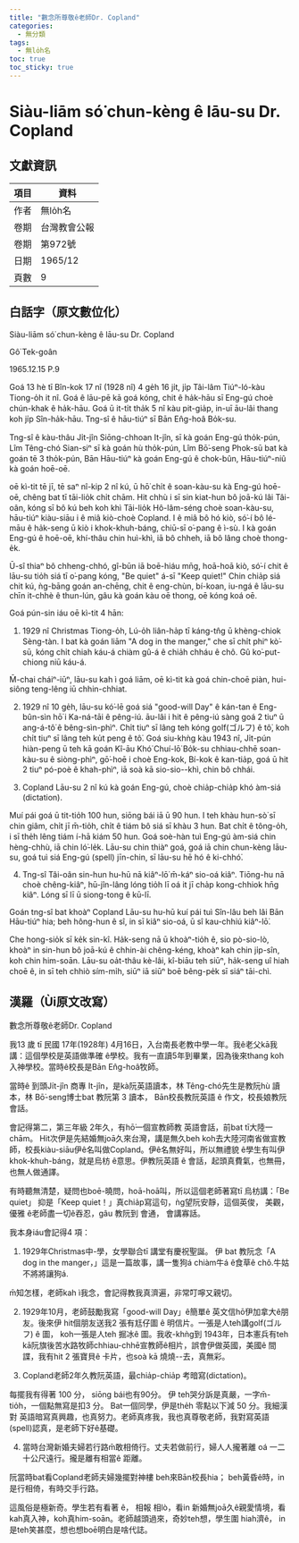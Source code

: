 ```yaml
---
title: "數念所尊敬ê老師Dr. Copland"
categories:
  - 無分類
tags:
  - 無lo̍h名
toc: true
toc_sticky: true
---
```


# Siàu-liām só͘ chun-kèng ê lāu-su Dr. Copland

## 文獻資訊

| 項目 | 資料 |
|---|---|
| 作者 | 無lo̍h名 |
| 卷期 | 台灣教會公報 |
| 卷期 | 第972號 |
| 日期 | 1965/12 |
| 頁數 | 9 |

## 白話字（原文數位化）

Siàu-liām só͘ chun-kèng ê lāu-su Dr. Copland

Gô͘ Tek-goân

1965.12.15 P.9

Goá 13 hè tī Bîn-kok 17 nî (1928 nî) 4 ge̍h 16 ji̍t, ji̍p Tâi-lâm Tiúⁿ-ló-kàu Tiong-o̍h it nî. Goá ê lāu-pē kā goá kóng, chit ê ha̍k-hāu sī Eng-gú choè chún-khak ê ha̍k-hāu. Goá ū it-ti̍t tha̍k 5 nî kàu pit-gia̍p, in-uī āu-lâi thang koh ji̍p Sîn-ha̍k-hāu. Tng-sî ê hāu-tiúⁿ sī Bān En̂g-hoâ Bo̍k-su.

Tng-sî ê kàu-thâu Ji̍t-jîn Siōng-chhoan It-jîn, sī kà goán Eng-gú tho̍k-pún, Lîm Têng-chó Sian-siⁿ sī kà goán hù tho̍k-pún, Lîm Bō͘-seng Phok-sū bat kà goán tē 3 tho̍k-pún, Bān Hāu-tiúⁿ kà goán Eng-gú ê chok-bûn, Hāu-tiúⁿ-niû kà goán hoē-oē.

oē kì-tit tē jī, tē saⁿ nî-kip 2 nî kú, ū hō͘ chi̍t ê soan-kàu-su kà Eng-gú hoē-oē, chêng bat tī tāi-lio̍k chi̍t chām. Hit chhù i sī sin kiat-hun bô joā-kú lâi Tâi-oân, kóng sī bô kú beh koh khì Tāi-lio̍k Hô-lâm-séng choè soan-kàu-su, hāu-tiúⁿ kiàu-siāu i ê miâ kiò-choè Copland. I ê miâ bô hó kiò, só͘-í bô lé-māu ê ha̍k-seng ū kiò i khok-khuh-báng, chiū-sī o͘-pang ê ì-sù. I kà goán Eng-gú ê hoē-oē, khí-thâu chin huì-khì, iā bô chheh, iā bô lâng choè thong-e̍k.

Ū-sî thiaⁿ bô chheng-chhó, gî-būn iā boē-hiáu mn̄g, hoā-hoā kiò, só͘-í chit ê lāu-su tio̍h siá tī o͘-pang kóng, "Be quiet" á-sī "Keep quiet!" Chin chia̍p siá chit kú, ǹg-bāng goán an-chēng, chit ê eng-chùn, bí-koan, iu-ngá ê lāu-su chīn it-chhè ê thun-lún, gâu kà goán kàu oē thong, oē kóng koá oē.

Goá pún-sin iáu oē kì-tit 4 hān:

1. 1929 nî Christmas Tiong-o̍h, Lú-o̍h liân-ha̍p tī káng-tn̂g ū khèng-chiok Sèng-tàn. I bat kà goán liām "A dog in the manger," che sī chi̍t phiⁿ kò͘-sū, kóng chi̍t chiah káu-á chiàm gû-á ê chia̍h chháu ê chô. Gû ko͘-put-chiong niū káu-á.

M̄-chai cháiⁿ-iūⁿ, lāu-su kah ì goá liām, oē kì-tit kà goá chin-choē piàn, hui-siông teng-lêng iū chhin-chhiat.

2. 1929 nî 10 ge̍h, lāu-su kó͘-lē goá siá "good-will Day" ê kán-tan ê Eng-bûn-sìn hō͘ i Ka-ná-tāi ê pêng-iú. āu-lâi i hit ê pêng-iú sàng goá 2 tiuⁿ ū ang-á-tô͘ ê bêng-sìn-phìⁿ. Chi̍t tiuⁿ sī lâng teh kóng golf(ゴルフ) ê tô͘, koh chi̍t tiuⁿ sī lâng teh ku̍t peng ê tô͘. Goá siu-khǹg kàu 1943 nî, Ji̍t-pún hiàn-peng ū teh kā goán Kî-āu Khó͘ Chuí-lō͘ Bo̍k-su chhiau-chhē soan-kàu-su ê siòng-phìⁿ, gō͘-hoē i choè Eng-kok, Bí-kok ê kan-tia̍p, goá ū hit 2 tiuⁿ pó-poè ê khah-phìⁿ, iā soà kā sio-sio--khì, chin bô chhái.

3. Copland Lāu-su 2 nî kú kà goán Eng-gú, choè chia̍p-chia̍p khó àm-siá (dictation).

Muí pái goá ū tit-tio̍h 100 hun, siōng bái iā ū 90 hun. I teh khàu hun-sò͘ sī chin giâm, chi̍t jī m̄-tio̍h, chi̍t ê tiám bô siá sī khàu 3 hun. Bat chi̍t ê tông-o̍h, i sī the̍h lêng tiám í-hā kiám 50 hun. Goá soè-hàn tuì Eng-gú àm-siá chin hèng-chhù, iā chin ló͘-le̍k. Lāu-su chin thiàⁿ goá, goá iā chin chun-kèng lāu-su, goá tuì siá Eng-gú (spell) jīn-chin, sī lāu-su hē hó ê ki-chhó͘.

4. Tng-sî Tâi-oân sin-hun hu-hū nā kiâⁿ-lō͘ m̄-káⁿ sio-oá kiâⁿ. Tiōng-hu nā choè chêng-kiâⁿ, hū-jîn-lâng lóng tio̍h lī oá it jī cha̍p kong-chhiok hn̄g kiâⁿ. Lóng sī lī ū siong-tong ê kū-lī.

Goán tng-sî bat khoàⁿ Copland Lāu-su hu-hū kuí pái tuì Sîn-lâu beh lâi Bān Hāu-tiúⁿ hia; beh hông-hun ê sî, in sī kiâⁿ sio-oá, ū sî kau-chhiú kiâⁿ-lō͘.

Che hong-sio̍k sī ke̍k sin-kî. Ha̍k-seng nā ū khoàⁿ-tio̍h ê, sio pò-sio-lò, khoàⁿ in sin-hun bô joā-kú ê chhin-ài chêng-kéng, khoàⁿ kah chin ji̍p-sîn, koh chin him-soān. Lāu-su oa̍t-thâu kè-lâi, kî-biāu teh siūⁿ, ha̍k-seng uî hiah choē ê, in sī teh chhiò sím-mi̍h, siūⁿ iā siūⁿ boē bêng-pe̍k sī siáⁿ tāi-chì.

## 漢羅（Ùi原文改寫）

數念所尊敬ê老師Dr. Copland

我13 歲 tī 民國 17年(1928年) 4月16日，入台南長老教中學一年。我ê老父kā我講：這個學校是英語做準確 ê學校。我有一直讀5年到畢業，因為後來thang koh入神學校。當時ê校長是Bān En̂g-hoâ牧師。

當時ê 到頭Ji̍t-jîn 商專 It-jîn，是kà阮英語讀本，林 Têng-chó先生是教阮hù 讀本，林 Bō͘-seng博士bat 教阮第 3 讀本， Bān校長教阮英語 ê 作文，校長娘教阮會話。

會記得第二，第三年級 2年久，有hō͘一個宣教師教 英語會話，前bat tī大陸一chām。 Hit次伊是先結婚無joā久來台灣，講是無久beh koh去大陸河南省做宣教師，校長kiàu-siāu伊ê名叫做Copland。伊ê名無好叫，所以無禮貌 ê學生有叫伊 khok-khuh-báng，就是烏枋 ê意思。伊教阮英語 ê 會話，起頭真費氣，也無冊，也無人做通譯。

有時聽無清楚，疑問也boē-曉問，hoā-hoā叫，所以這個老師著寫tī 烏枋講：「Be quiet」 抑是「Keep quiet！」真chia̍p寫這句，ǹg望阮安靜，這個英俊， 美觀， 優雅 ê老師盡一切ê吞忍，gâu 教阮到 會通， 會講寡話。

我本身iáu會記得4 項：

1. 1929年Christmas中-學，女學聯合tī 講堂有慶祝聖誕。 伊 bat 教阮念「A dog in the manger，」這是一篇故事，講一隻狗á chiàm牛á ê食草ê chô.牛姑不將將讓狗á.

m̄知怎樣，老師kah ì我念，會記得教我真濟遍，非常叮嚀又親切。

2. 1929年10月，老師鼓勵我寫「good-will Day」ê簡單ê 英文信hō͘伊加拿大ê朋友。後來伊 hit個朋友送我2 張有尪仔圖 ê 明信片。一張是人teh講golf(ゴルフ) ê 圖， koh一張是人teh 掘冰ê 圖。我收-khǹg到 1943年，日本憲兵有teh kā阮旗後苦水路牧師chhiau-chhē宣教師ê相片，誤會伊做英國，美國ê 間諜，我有hit 2 張寶貝ê 卡片，也soà kā 燒燒--去，真無彩。

3. Copland老師2年久教阮英語，最chia̍p-chia̍p 考暗寫(dictation)。

每擺我有得著 100 分， siōng bái也有90分。 伊 teh哭分訴是真嚴，一字m̄-tio̍h，一個點無寫是扣3 分。 Bat一個同學，伊是the̍h 零點以下減 50 分。我細漢對 英語暗寫真興趣，也真努力。老師真疼我，我也真尊敬老師，我對寫英語 (spell)認真，是老師下好ê基礎。

4. 當時台灣新婚夫婦若行路m̄敢相倚行。丈夫若做前行，婦人人攏著離 oá 一二十公尺遠行。攏是離有相當ê 距離。

阮當時bat看Copland老師夫婦幾擺對神樓 beh來Bān校長hia； beh黃昏ê時，in是行相倚，有時交手行路。

這風俗是極新奇。學生若有看著 ê， 相報 相lò，看in 新婚無joā久ê親愛情境，看kah真入神，koh真him-soān。老師越頭過來，奇妙teh想，學生圍 hiah濟ê， in是teh笑甚麼，想也想boē明白是啥代誌。
